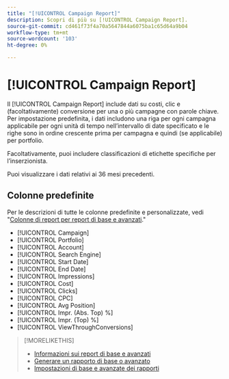 ```yaml
---
title: "[!UICONTROL Campaign Report]"
description: Scopri di più su [!UICONTROL Campaign Report].
source-git-commit: cd461f73f4a70a5647844a6075ba1c65d64a9b04
workflow-type: tm+mt
source-wordcount: '103'
ht-degree: 0%

---
```


# [!UICONTROL Campaign Report]

Il [!UICONTROL Campaign Report] include dati su costi, clic e (facoltativamente) conversione per una o più campagne con parole chiave. Per impostazione predefinita, i dati includono una riga per ogni campagna applicabile per ogni unità di tempo nell’intervallo di date specificato e le righe sono in ordine crescente prima per campagna e quindi (se applicabile) per portfolio.

Facoltativamente, puoi includere classificazioni di etichette specifiche per l’inserzionista.

Puoi visualizzare i dati relativi ai 36 mesi precedenti.

## Colonne predefinite

Per le descrizioni di tutte le colonne predefinite e personalizzate, vedi &quot;[Colonne di report per report di base e avanzati](basic-advanced-report-columns.md).&quot;

* [!UICONTROL Campaign]
* [!UICONTROL Portfolio]
* [!UICONTROL Account]
* [!UICONTROL Search Engine]
* [!UICONTROL Start Date]
* [!UICONTROL End Date]
* [!UICONTROL Impressions]
* [!UICONTROL Cost]
* [!UICONTROL Clicks]
* [!UICONTROL CPC]
* [!UICONTROL Avg Position]
* [!UICONTROL Impr. (Abs. Top) %]
* [!UICONTROL Impr. (Top) %]
* [!UICONTROL ViewThroughConversions]

>[!MORELIKETHIS]
>
>* [Informazioni sui report di base e avanzati](basic-advanced-report-about.md)
>* [Generare un rapporto di base o avanzato](basic-advanced-report-generate.md)
>* [Impostazioni di base e avanzate dei rapporti](basic-advanced-report-settings.md)

